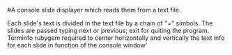 #A console slide displayer which reads them from a text file.

Each slide's text is divided in the text file by a chain of "=" simbols. The slides are passed typing next or previous; exit for quiting the program. Terminfo rubygem required to center horizontally and vertically the text info for each slide in function of the console window' 